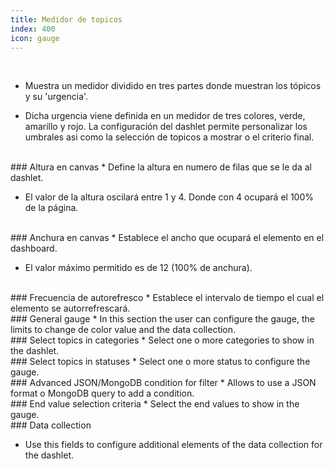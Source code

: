 ```yaml
---
title: Medidor de topicos
index: 400
icon: gauge
---
```


    
<br />

* Muestra un medidor dividido en tres partes donde muestran los tópicos y su 'urgencia'.

* Dicha urgencia viene definida en un medidor de tres colores, verde, amarillo y rojo. La configuración del dashlet permite personalizar los umbrales asi como la selección de topicos a mostrar o el criterio final.

<br />
### Altura en canvas
* Define la altura en numero de filas que se le da al dashlet.

* El valor de la altura oscilará entre 1 y 4. Donde con 4 ocupará el 100% de la página.

<br />
### Anchura en canvas
* Establece el ancho que ocupará el elemento en el dashboard.

* El valor máximo permitido es de 12 (100% de anchura).

<br/>
### Frecuencia de autorefresco
* Establece el intervalo de tiempo el cual el elemento se autorrefrescará.

<br />
### General gauge
* In this section the user can configure the gauge, the limits to change de color value and the data collection.

<br />
### Select topics in categories
* Select one o more categories to show in the dashlet.


<br />
### Select topics in statuses
* Select one o more status to configure the gauge.


<br />
### Advanced JSON/MongoDB condition for filter
* Allows to use a JSON format o MongoDB query to add a condition. 


<br />
### End value selection criteria
* Select the end values to show in the gauge.

<br />
### Data collection

* Use this fields to configure additional elements of the data collection for the dashlet.